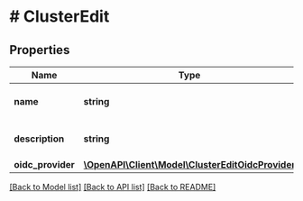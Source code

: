 # # ClusterEdit

## Properties

Name | Type | Description | Notes
------------ | ------------- | ------------- | -------------
**name** | **string** | Новое название кластера | [optional]
**description** | **string** | Новое описание кластера | [optional]
**oidc_provider** | [**\OpenAPI\Client\Model\ClusterEditOidcProvider**](ClusterEditOidcProvider.md) |  | [optional]

[[Back to Model list]](../../README.md#models) [[Back to API list]](../../README.md#endpoints) [[Back to README]](../../README.md)
